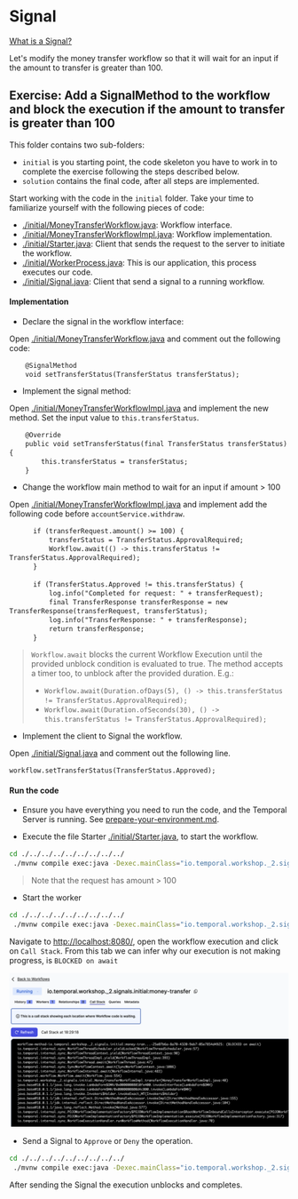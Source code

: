 # Signal

[What is a Signal?](https://docs.temporal.io/workflows#signal) 

Let's modify the money transfer workflow so that it will wait for an input if the amount to transfer is greater than 100.

## Exercise: Add a SignalMethod to the workflow and block the execution if the amount to transfer is greater than 100

This folder contains two sub-folders:
- `initial` is you starting point, the code skeleton you have to work in to complete the exercise following the
  steps described below.
- `solution` contains the final code, after all steps are implemented.


Start working with the code in the `initial` folder.
Take your time to familiarize yourself with the following pieces of code:
- [./initial/MoneyTransferWorkflow.java](./initial/MoneyTransferWorkflow.java): Workflow interface.
- [./initial/MoneyTransferWorkflowImpl.java](./initial/MoneyTransferWorkflowImpl.java): Workflow implementation.
- [./initial/Starter.java](./initial/Starter.java): Client that sends the request to the server to initiate the workflow.
- [./initial/WorkerProcess.java](./initial/WorkerProcess.java): This is our application, this process executes our code.
- [./initial/Signal.java](./initial/Signal.java): Client that send a signal to a running workflow.


####  Implementation

- Declare the signal in the workflow interface:

Open [./initial/MoneyTransferWorkflow.java](./initial/MoneyTransferWorkflow.java) and comment out the following code:

```
    @SignalMethod
    void setTransferStatus(TransferStatus transferStatus);
```


- Implement the signal method:

Open [./initial/MoneyTransferWorkflowImpl.java](./initial/MoneyTransferWorkflowImpl.java) and implement the new method. Set the input value to `this.transferStatus`.

```
    @Override
    public void setTransferStatus(final TransferStatus transferStatus) {
        this.transferStatus = transferStatus;
    }
```


- Change the workflow main method to wait for an input if amount > 100

Open [./initial/MoneyTransferWorkflowImpl.java](./initial/MoneyTransferWorkflowImpl.java) and implement add the following code before `accountService.withdraw`.

```
      if (transferRequest.amount() >= 100) {
          transferStatus = TransferStatus.ApprovalRequired;
          Workflow.await(() -> this.transferStatus != TransferStatus.ApprovalRequired);
      }

      if (TransferStatus.Approved != this.transferStatus) {
          log.info("Completed for request: " + transferRequest);
          final TransferResponse transferResponse = new TransferResponse(transferRequest, transferStatus);
          log.info("TransferResponse: " + transferResponse);
          return transferResponse;
      }
```


> `Workflow.await` blocks the current Workflow Execution until the provided unblock condition is evaluated to true.
The method accepts a timer too, to unblock after the provided duration. E.g.:
> - `Workflow.await(Duration.ofDays(5), () -> this.transferStatus != TransferStatus.ApprovalRequired);`
> - `Workflow.await(Duration.ofSeconds(30), () -> this.transferStatus != TransferStatus.ApprovalRequired);`



- Implement the client to Signal the workflow.

Open [./initial/Signal.java](./initial/Signal.java) and comment out the following line.

```
workflow.setTransferStatus(TransferStatus.Approved);
```

####  Run the code

- Ensure you have everything you need to run the code, and the Temporal Server is running.
  See [prepare-your-environment.md](./../../../../../../../../prepare-your-environment.md).

- Execute the file Starter [./initial/Starter.java](./initial/Starter.java), to start the workflow.

```bash
cd ./../../../../../../../../
 ./mvnw compile exec:java -Dexec.mainClass="io.temporal.workshop._2.signal.initial.Starter"

```

> Note that the request has amount > 100

- Start the worker

```bash
cd ./../../../../../../../../
 ./mvnw compile exec:java -Dexec.mainClass="io.temporal.workshop._2.signal.initial.WorkerProcess"

```

Navigate to  [http://localhost:8080/](http://localhost:8080/), open the workflow execution and click on `Call Stack`.
From this tab we can infer why our execution is not making progress, is `BLOCKED on await`

![](blockedOnAwait.png)



- Send a Signal to `Approve` or `Deny` the operation.

```bash
cd ./../../../../../../../../
 ./mvnw compile exec:java -Dexec.mainClass="io.temporal.workshop._2.signal.initial.Signal"

```

After sending the Signal the execution unblocks and completes.
